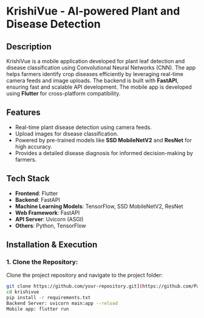 # KrishiVue - AI-powered Plant and Disease Detection

## Description

KrishiVue is a mobile application developed for plant leaf detection and disease classification using Convolutional Neural Networks (CNN). The app helps farmers identify crop diseases efficiently by leveraging real-time camera feeds and image uploads. The backend is built with **FastAPI**, ensuring fast and scalable API development. The mobile app is developed using **Flutter** for cross-platform compatibility.

## Features

- Real-time plant disease detection using camera feeds.
- Upload images for disease classification.
- Powered by pre-trained models like **SSD MobileNetV2** and **ResNet** for high accuracy.
- Provides a detailed disease diagnosis for informed decision-making by farmers.

## Tech Stack

- **Frontend**: Flutter
- **Backend**: FastAPI
- **Machine Learning Models**: TensorFlow, SSD MobileNetV2, ResNet
- **Web Framework**: FastAPI
- **API Server**: Uvicorn (ASGI)
- **Others**: Python, TensorFlow

## Installation & Execution

### 1. Clone the Repository:

Clone the project repository and navigate to the project folder:

```sh
git clone https://github.com/your-repository.git](https://github.com/Paribartan-Timalsina/KrishiVue-Frontend.git
cd krishivue
pip install -r requirements.txt
Backend Server: uvicorn main:app --reload
Mobile app: flutter run

```
